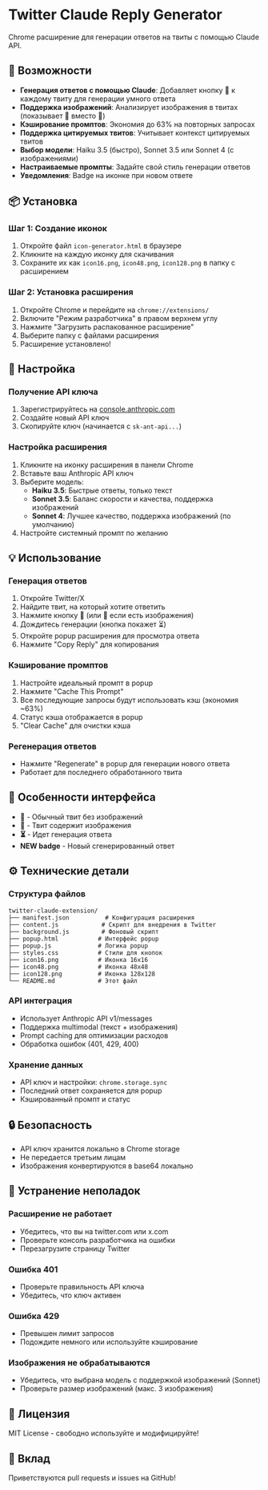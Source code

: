 # Twitter Claude Reply Generator

Chrome расширение для генерации ответов на твиты с помощью Claude API.

## 🚀 Возможности

- **Генерация ответов с помощью Claude**: Добавляет кнопку 🤖 к каждому твиту для генерации умного ответа
- **Поддержка изображений**: Анализирует изображения в твитах (показывает 📸 вместо 🤖)
- **Кэширование промптов**: Экономия до 63% на повторных запросах
- **Поддержка цитируемых твитов**: Учитывает контекст цитируемых твитов
- **Выбор модели**: Haiku 3.5 (быстро), Sonnet 3.5 или Sonnet 4 (с изображениями)
- **Настраиваемые промпты**: Задайте свой стиль генерации ответов
- **Уведомления**: Badge на иконке при новом ответе

## 📦 Установка

### Шаг 1: Создание иконок
1. Откройте файл `icon-generator.html` в браузере
2. Кликните на каждую иконку для скачивания
3. Сохраните их как `icon16.png`, `icon48.png`, `icon128.png` в папку с расширением

### Шаг 2: Установка расширения
1. Откройте Chrome и перейдите на `chrome://extensions/`
2. Включите "Режим разработчика" в правом верхнем углу
3. Нажмите "Загрузить распакованное расширение"
4. Выберите папку с файлами расширения
5. Расширение установлено!

## 🔧 Настройка

### Получение API ключа
1. Зарегистрируйтесь на [console.anthropic.com](https://console.anthropic.com)
2. Создайте новый API ключ
3. Скопируйте ключ (начинается с `sk-ant-api...`)

### Настройка расширения
1. Кликните на иконку расширения в панели Chrome
2. Вставьте ваш Anthropic API ключ
3. Выберите модель:
   - **Haiku 3.5**: Быстрые ответы, только текст
   - **Sonnet 3.5**: Баланс скорости и качества, поддержка изображений
   - **Sonnet 4**: Лучшее качество, поддержка изображений (по умолчанию)
4. Настройте системный промпт по желанию

## 💡 Использование

### Генерация ответов
1. Откройте Twitter/X
2. Найдите твит, на который хотите ответить
3. Нажмите кнопку 🤖 (или 📸 если есть изображения)
4. Дождитесь генерации (кнопка покажет ⏳)
5. Откройте popup расширения для просмотра ответа
6. Нажмите "Copy Reply" для копирования

### Кэширование промптов
1. Настройте идеальный промпт в popup
2. Нажмите "Cache This Prompt"
3. Все последующие запросы будут использовать кэш (экономия ~63%)
4. Статус кэша отображается в popup
5. "Clear Cache" для очистки кэша

### Регенерация ответов
- Нажмите "Regenerate" в popup для генерации нового ответа
- Работает для последнего обработанного твита

## 🎨 Особенности интерфейса

- **🤖** - Обычный твит без изображений
- **📸** - Твит содержит изображения
- **⏳** - Идет генерация ответа
- **NEW badge** - Новый сгенерированный ответ

## ⚙️ Технические детали

### Структура файлов
```
twitter-claude-extension/
├── manifest.json          # Конфигурация расширения
├── content.js            # Скрипт для внедрения в Twitter
├── background.js         # Фоновый скрипт
├── popup.html           # Интерфейс popup
├── popup.js             # Логика popup
├── styles.css           # Стили для кнопок
├── icon16.png           # Иконка 16x16
├── icon48.png           # Иконка 48x48
├── icon128.png          # Иконка 128x128
└── README.md            # Этот файл
```

### API интеграция
- Использует Anthropic API v1/messages
- Поддержка multimodal (текст + изображения)
- Prompt caching для оптимизации расходов
- Обработка ошибок (401, 429, 400)

### Хранение данных
- API ключ и настройки: `chrome.storage.sync`
- Последний ответ сохраняется для popup
- Кэшированный промпт и статус

## 🔒 Безопасность

- API ключ хранится локально в Chrome storage
- Не передается третьим лицам
- Изображения конвертируются в base64 локально

## 🐛 Устранение неполадок

### Расширение не работает
- Убедитесь, что вы на twitter.com или x.com
- Проверьте консоль разработчика на ошибки
- Перезагрузите страницу Twitter

### Ошибка 401
- Проверьте правильность API ключа
- Убедитесь, что ключ активен

### Ошибка 429
- Превышен лимит запросов
- Подождите немного или используйте кэширование

### Изображения не обрабатываются
- Убедитесь, что выбрана модель с поддержкой изображений (Sonnet)
- Проверьте размер изображений (макс. 3 изображения)

## 📄 Лицензия

MIT License - свободно используйте и модифицируйте!

## 🤝 Вклад

Приветствуются pull requests и issues на GitHub!